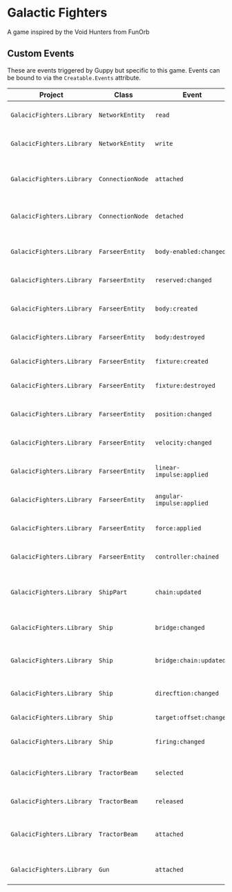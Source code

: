 # Galactic Fighters
A game inspired by the Void Hunters from FunOrb

## Custom Events
These are events triggered by Guppy but specific to this game. Events can be bound to via the `Creatable.Events` attribute.

| Project | Class | Event | Arg | Description |
| ------- | ----- | ----- | --- | ----------- |
| `GalacicFighters.Library` | `NetworkEntity` | `read` | `NetIncomingMessage` | Invoked when the TryRead method is called. |
| `GalacicFighters.Library` | `NetworkEntity` | `write` | `NetIncomingMessage` | Invoked when the TryWrite method is called. |
| | | | | |
| `GalacicFighters.Library` | `ConnectionNode` | `attached` | `ConnectionNode` | Invoked after an attachment with another ConnectionNode is created. |
| `GalacicFighters.Library` | `ConnectionNode` | `detached` | `ConnectionNode` | Invoked after an attachment with another ConnectionNode is destroyed. |
| | | | | |
| `GalacicFighters.Library` | `FarseerEntity` | `body-enabled:changed` | `Boolean` | Invoked when the entities BodyEnabled value changes |
| `GalacicFighters.Library` | `FarseerEntity` | `reserved:changed` | `Boolean` | Invoked when the entities reserved value changes |
| `GalacicFighters.Library` | `FarseerEntity` | `body:created` | `Body` | Invoked when the entities main body is created. |
| `GalacicFighters.Library` | `FarseerEntity` | `body:destroyed` | `Body` | Invoked when the entities main body is destroyed. |
| `GalacicFighters.Library` | `FarseerEntity` | `fixture:created` | `Fixture` | Invoked when a fixture is created on the entity. |
| `GalacicFighters.Library` | `FarseerEntity` | `fixture:destroyed` | `Fixture` | Invoked when a fixture on the entity is destroyed. |
| `GalacicFighters.Library` | `FarseerEntity` | `position:changed` | `Body` | Invoked when the UpdatePosition method is called. |
| `GalacicFighters.Library` | `FarseerEntity` | `velocity:changed` | `Body` | Invoked when the UpdateVelocity method is called. |
| `GalacicFighters.Library` | `FarseerEntity` | `linear-impulse:applied` | `Vector2` | Invoked when the ApplyLinearVelocity method is called. |
| `GalacicFighters.Library` | `FarseerEntity` | `angular-impulse:applied` | `Single` | Invoked when the ApplyAngularVelocity method is called. |
| `GalacicFighters.Library` | `FarseerEntity` | `force:applied` | `AppliedForce` | Invoked when the ApplyForce method is called. |
| `GalacicFighters.Library` | `FarseerEntity` | `controller:chained` | `IController` | Invoked when the SetController method is called. |
| | | | | |
| `GalacicFighters.Library` | `ShipPart` | `chain:updated` | `ConnectionNode` | Invoked when any node within the ShipPart's chain attached or detached. |
| | | | | |
| `GalacicFighters.Library` | `Ship` | `bridge:changed` | `ShipPart` | Invoked when the SetBridge method is called. |
| `GalacicFighters.Library` | `Ship` | `bridge:chain:updated` | `ShipPart` | Invoked when the Bridge's chain is updated or when the Bridge is changed. |
| `GalacicFighters.Library` | `Ship` | `direcftion:changed` | `Direction` | Invoked when the Bridge's SetDirection method is called. |
| `GalacicFighters.Library` | `Ship` | `target:offset:changed` | `Vector2` | Invoked when the Ship's target offset is changed. |
| `GalacicFighters.Library` | `Ship` | `firing:changed` | `Boolean` | Invoked when the Ship's SetFiring methid is called. |
| | | | | |
| `GalacicFighters.Library` | `TractorBeam` | `selected` | `ShipPart` | Invoked when the TrySelect method is called. |
| `GalacicFighters.Library` | `TractorBeam` | `released` | `ShipPart` | Invoked when the TryRelease method is called. |
| `GalacicFighters.Library` | `TractorBeam` | `attached` | `FemaleConnectionNode` | Invoked when the TractorBeam's Selection is attached to a FemaleConnectionNode. |
| | | | | |
| `GalacicFighters.Library` | `Gun` | `attached` | `Projectile` | Invoked when the Guns's Fire() method is called. |
